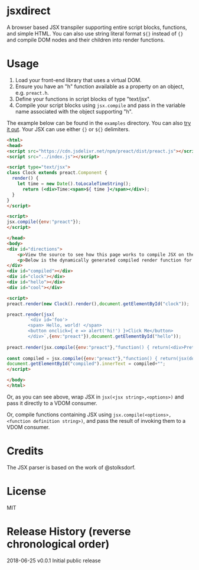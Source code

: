 # jsxdirect

A browser based JSX transpiler supporting entire script blocks, functions, and simple HTML. You can also use string literal format `${}` instead of `{}` and compile DOM nodes and their children into render functions.

# Usage

1) Load your front-end library that uses a virtual DOM.
2) Ensure you have an "h" function available as a property on an object, e.g. `preact.h`.
3) Define your functions in script blocks of type "text/jsx".
4) Compile your script blocks using `jsx.compile` and pass in the variable name associated with the object supporting "h".

The example below can be found in the `examples` directory. You can also <a href="https://anywhichway.github.io/jsxdirect/examples/preact.html" target="_blank">try it out</a>. Your JSX can use either `{}` or `${}` delimiters.

```html
<html>
<head>
<script src="https://cdn.jsdelivr.net/npm/preact/dist/preact.js"></script>
<script src="../index.js"></script>

<script type="text/jsx">
class Clock extends preact.Component {
  render() {
	let time = new Date().toLocaleTimeString();
      return (<div>Time:<span>${ time }</span></div>);
  }
}
</script>

<script>
jsx.compile({env:"preact"});
</script>

</head>
<body>
<div id="directions">
	<p>View the source to see how this page works to compile JSX on the fly in the browser.</p>
	<p>Below is the dynamically generated compiled render function for this directions div.</p>
</div>
<div id="compiled"></div>
<div id="clock"></div>
<div id="hello"></div>
<div id="cool"></div>

<script>
preact.render(new Clock().render(),document.getElementById("clock"));

preact.render(jsx(
		`<div id='foo'>
		<span> Hello, world! </span>
		<button onclick={ e => alert('hi!') }>Click Me</button>
		</div>`,{env:"preact"}),document.getElementById("hello"));
		
preact.render(jsx.compile({env:"preact"},"function() { return(<div>Pretty cool, huh?</div>) }")(),document.getElementById("cool"));
	
const compiled = jsx.compile({env:"preact"},"function() { return(jsx(document.body.getElementById('directions').innerHTML)) }");
document.getElementById("compiled").innerText = compiled+"";
</script>

</body>
</html>
```

Or, as you can see above, wrap JSX in `jsx(<jsx string>,<options>)` and pass it directly to a VDOM consumer.

Or, compile functions containing JSX using `jsx.compile(<options>,<function definition string>)`, and pass the result of invoking them to a VDOM consumer.

# Credits

The JSX parser is based on the work of @stolksdorf.

# License

MIT

# Release History (reverse chronological order)

2018-06-25 v0.0.1 Initial public release
